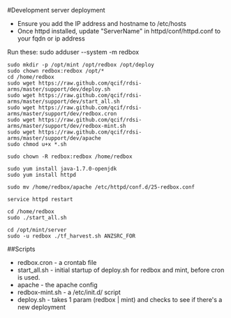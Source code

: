 #Development server deployment

* Ensure you add the IP address and hostname to /etc/hosts
* Once httpd installed, update "ServerName" in httpd/conf/httpd.conf to your fqdn or ip address

Run these:
    sudo adduser --system -m redbox
    
    sudo mkdir -p /opt/mint /opt/redbox /opt/deploy
    sudo chown redbox:redbox /opt/*
    cd /home/redbox
    sudo wget https://raw.github.com/qcif/rdsi-arms/master/support/dev/deploy.sh
    sudo wget https://raw.github.com/qcif/rdsi-arms/master/support/dev/start_all.sh
    sudo wget https://raw.github.com/qcif/rdsi-arms/master/support/dev/redbox.cron
    sudo wget https://raw.github.com/qcif/rdsi-arms/master/support/dev/redbox-mint.sh
    sudo wget https://raw.github.com/qcif/rdsi-arms/master/support/dev/apache
    sudo chmod u+x *.sh
    
    sudo chown -R redbox:redbox /home/redbox
    
    sudo yum install java-1.7.0-openjdk
 	sudo yum install httpd 

	sudo mv /home/redbox/apache /etc/httpd/conf.d/25-redbox.conf

	service httpd restart
	
    cd /home/redbox
    sudo ./start_all.sh

    cd /opt/mint/server
    sudo -u redbox ./tf_harvest.sh ANZSRC_FOR


##Scripts
* redbox.cron - a crontab file
* start_all.sh - initial startup of deploy.sh for redbox and mint, before cron is used.
* apache - the apache config
* redbox-mint.sh - a /etc/init.d/ script
* deploy.sh - takes 1 param (redbox | mint) and checks to see if there's a new deployment